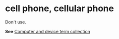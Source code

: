 # cell phone, cellular phone

Don't use. 

**See** [Computer and device term collection](https://worldready.cloudapp.net/Styleguide/Read?id=2700&topicid=26597)
